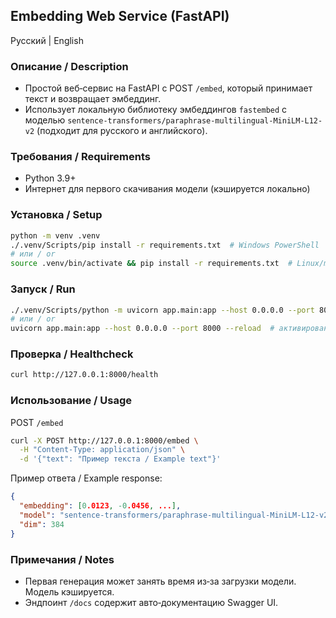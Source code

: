 ## Embedding Web Service (FastAPI)

Русский | English

### Описание / Description

- Простой веб‑сервис на FastAPI с POST `/embed`, который принимает текст и возвращает эмбеддинг.
- Использует локальную библиотеку эмбеддингов `fastembed` с моделью `sentence-transformers/paraphrase-multilingual-MiniLM-L12-v2` (подходит для русского и английского).

### Требования / Requirements

- Python 3.9+
- Интернет для первого скачивания модели (кэшируется локально)

### Установка / Setup

```bash
python -m venv .venv
./.venv/Scripts/pip install -r requirements.txt  # Windows PowerShell
# или / or
source .venv/bin/activate && pip install -r requirements.txt  # Linux/macOS
```

### Запуск / Run

```bash
./.venv/Scripts/python -m uvicorn app.main:app --host 0.0.0.0 --port 8000 --reload  # Windows
# или / or
uvicorn app.main:app --host 0.0.0.0 --port 8000 --reload  # активированный venv
```

### Проверка / Healthcheck

```bash
curl http://127.0.0.1:8000/health
```

### Использование / Usage

POST `/embed`

```bash
curl -X POST http://127.0.0.1:8000/embed \
  -H "Content-Type: application/json" \
  -d '{"text": "Пример текста / Example text"}'
```

Пример ответа / Example response:

```json
{
  "embedding": [0.0123, -0.0456, ...],
  "model": "sentence-transformers/paraphrase-multilingual-MiniLM-L12-v2",
  "dim": 384
}
```

### Примечания / Notes

- Первая генерация может занять время из‑за загрузки модели. Модель кэшируется.
- Эндпоинт `/docs` содержит авто‑документацию Swagger UI.
